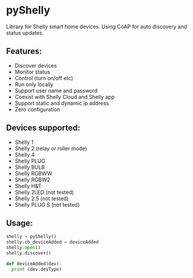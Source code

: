 # pyShelly

Library for Shelly smart home devices. Using CoAP for auto discovery and status updates.

## Features:
- Discover devices
- Monitor status
- Control (turn on/off etc)
- Run only locally
- Support user name and password
- Coexist with Shelly Cloud and Shelly app
- Support static and dynamic ip address
- Zero configuration

## Devices supported:
- Shelly 1
- Shelly 2 (relay or roller mode)
- Shelly 4
- Shelly PLUG
- Shelly BULB
- Shelly RGBWW
- Shelly RGBW2
- Shelly H&T
- Shelly 2LED (not tested)
- Shelly 2.5 (not tested)
- Shelly PLUG S (not tested)

## Usage:
```python
shelly = pyShelly()
shelly.cb_deviceAdded = deviceAdded
shelly.open()
shelly.discover()

def deviceAdded(dev):
  print (dev.devType)
```
